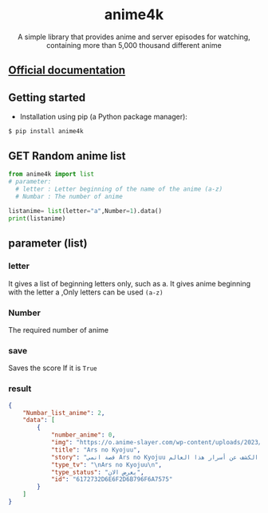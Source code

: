 <h1 align="center">anime4k</h1> <p align="center">A simple library that provides anime and server episodes for watching, containing more than 5,000 thousand different anime</p>


<h2><a href='https://pytba.readthedocs.io/en/latest/index.html'>Official documentation</a></h2>


## Getting started
* Installation using pip (a Python package manager):

``` 
$ pip install anime4k

```

## GET Random anime list
```python 
from anime4k import list
# parameter:	
  # letter : Letter beginning of the name of the anime (a-z)
  # Numbar : The number of anime
	
listanime= list(letter="a",Number=1).data()
print(listanime)

```
## parameter (list)
### letter
It gives a list of beginning letters only, such as a. It gives anime beginning with the letter a 
 ,Only letters can be used `(a-z)`

### Number
The required number of anime

### save

Saves the score If it is `True` 

### result 
```json
{
    "Numbar_list_anime": 2,
    "data": [
        {
            "number_anime": 0,
            "img": "https://o.anime-slayer.com/wp-content/uploads/2023/01/132161-215x300.webp",
            "title": "Ars no Kyojuu",
            "story": "قصة انمي Ars no Kyojuu تدور في عصر السيوف والأبطال والأساطير. أنشأت الوحوش العملاقة الأرض، ولكن بعد ذلك سرق البشر تلك الأرض. أثار هذا غضب الوحوش التي بدأت بعد ذلك في أكل البشر. من أجل المقاومة، دعا البشر الآلهة. وبدأت وحوش “كيوجو” تنتشر في جميع أنحاء العالم، مما تسبب في أضرار جسيمة، لكن البشر قاوموا من خلال صيد “كيوجو“. بينما ازدهرت البشرية باستخدام الأجزاء المشرحة من الوحوش. “جيرو” هو «رجل نجا من الموت»، ويطارد “كيوجو” لكسب لقمة العيش. يلتقي بـ”كومي” التي يطاردها شخص ما. ثم يبدأ “جيرو” وأصدقاؤه في الكشف عن أسرار هذا العالم.\r\n\r\n",
            "type_tv": "\nArs no Kyojuu\n",
            "type_status": "يعرض الان",
            "id": "6172732D6E6F2D6B796F6A7575"
        }
    ]
}
```
